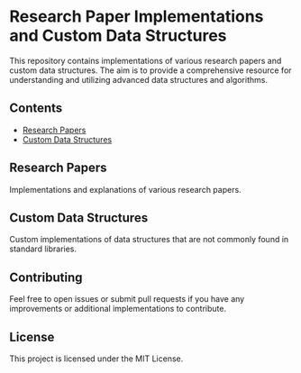 # Research Paper Implementations and Custom Data Structures

This repository contains implementations of various research papers and custom data structures. The aim is to provide a comprehensive resource for understanding and utilizing advanced data structures and algorithms.

## Contents

- [Research Papers](#research-papers)
- [Custom Data Structures](#custom-data-structures)

## Research Papers

Implementations and explanations of various research papers.

## Custom Data Structures

Custom implementations of data structures that are not commonly found in standard libraries.

## Contributing

Feel free to open issues or submit pull requests if you have any improvements or additional implementations to contribute.

## License

This project is licensed under the MIT License.

